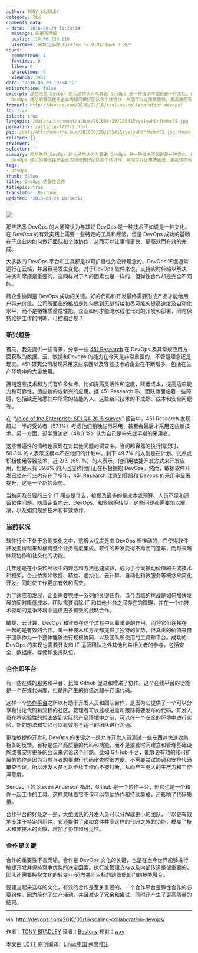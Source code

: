 ```yaml
---
author: TONY BRADLEY
category: 观点
comments_data:
- date: '2016-08-29 11:29:14'
  message: 还是不理解
  postip: 110.96.139.116
  username: 来自北京的 Firefox 48.0|Windows 7 用户
count:
  commentnum: 1
  favtimes: 0
  likes: 0
  sharetimes: 0
  viewnum: 3939
date: '2016-08-29 10:54:12'
editorchoice: false
excerpt: 那些熟悉 DevOps 的人通常认为与其说 DevOps 是一种技术不如说是一种文化。在 DevOps 的有效实践上需要一些特定的工具和经验，但是
  DevOps 成功的基础在于企业内如何做好团队和个体协作，从而可以让事情更快、更高效而有效的完成。
fromurl: http://devops.com/2016/05/16/scaling-collaboration-devops/
id: 7727
islctt: true
largepic: /data/attachment/album/201608/29/105415syslywh0rfhdmr55.jpg
permalink: /article-7727-1.html
pic: /data/attachment/album/201608/29/105415syslywh0rfhdmr55.jpg.thumb.jpg
related: []
reviewer: ''
selector: ''
summary: 那些熟悉 DevOps 的人通常认为与其说 DevOps 是一种技术不如说是一种文化。在 DevOps 的有效实践上需要一些特定的工具和经验，但是
  DevOps 成功的基础在于企业内如何做好团队和个体协作，从而可以让事情更快、更高效而有效的完成。
tags:
- DevOps
thumb: false
title: DevOps 的弹性合作
titlepic: true
translator: Bestony
updated: '2016-08-29 10:54:12'
---
```


![](/data/attachment/album/201608/29/105415syslywh0rfhdmr55.jpg)


那些熟悉 DevOps 的人通常认为与其说 DevOps 是一种技术不如说是一种文化。在 DevOps 的有效实践上需要一些特定的工具和经验，但是 DevOps 成功的基础在于企业内如何做好[团队和个体协作](http://devops.com/2014/12/15/four-strategies-supporting-devops-collaboration/)，从而可以让事情更快、更高效而有效的完成。


大多数的 DevOps 平台和工具都是以可扩展性为设计理念的。DevOps 环境通常运行在云端，并且容易发生变化。对于DevOps 软件来说，支持实时伸缩以解决冲突和摩擦是重要的。这同样对于人的因素也是一样的，但弹性合作却是完全不同的。


跨企业协同是 DevOps 成功的关键。好的代码和开发最终需要形成产品才能给用户带来价值。公司所面临的挑战是如何做到无缝衔接和尽可能的提高速度及自动化水平，而不是牺牲质量或性能。企业如何才能流水线化代码的开发和部署，同时保持维护工作的明晰、可控和合规？


### 新兴趋势


首先，我先提供一些背景，分享一些 [451 Research](https://451research.com/) 在 DevOps 及其常规应用方面获取的数据。云、敏捷和Devops 的能力在今天是非常重要的，不管是理念还是现实。451 研究公司发现采用这些东西以及容器技术的企业在不断增多，包括在生产环境中的大量使用。


拥抱这些技术和方式有许多优点，比如提高灵活性和速度，降低成本，提高适应能力和可靠性，适应新的或新兴的应用。据 451 Research 称，团队也面临着一些障碍，包括缺乏熟悉其中所需的技能的人、这些新兴技术的不成熟、成本和安全问题等。


在 “[Voice of the Enterprise: SDI Q4 2015 survey](https://451research.com/)” 报告中，451 Research 发现超过一半的受访者（57.1%）考虑他们稍晚些再采用，甚至会最后才采用这些新技术。另一方面，近半受访者（48.3 %）认为自己是率先或早期的采用者。


这些普遍性的情绪也表现在对其他问题的调查中。当问起容器的执行情况时，50.3% 的人表示这根本不在他们的计划中。剩下 49.7% 的人则是在计划、试点或积极使用容器技术。近 2/3（65.1%）的人表示，他们用敏捷开发方式来开发应用，但是只有 39.6% 的人回应称他们正在积极拥抱 DevOps。然而，敏捷软件开发已经在行业内存在了多年，451 Research 注意到容器和 Devops 的采用率显著提升，这是一个新的趋势。


当被问及首要的三个 IT 痛点是什么，被提及最多的是成本或预算、人员不足和遗留软件问题。随着企业向云、DevOps、和容器等转型，这些问题都需要加以解决，以及如何规划技术和有效协作。


### 当前状况


软件行业正处于急剧变化之中，这很大程度是由 DevOps 所推动的，它使得软件开发变得越来越横跨整个业务高度集成。软件的开发变得不再闭门造车，而越来越体现协作和社交化的功能。


几年还是在小说和展板中的理念和方法迅速成熟，成为了今天推动价值的主流技术和框架。企业依靠如敏捷、精益、虚拟化、云计算、自动化和微服务等概念来简化开发，同时使工作更加有效和高效。


为了适应和发展，企业需要完成一系列的关键任务。当今面临的挑战是如何加快发展的同时降低成本。团队需要消除 IT 和其他业务之间存在的障碍，并在一个由技术驱动的竞争环境中提供更多有效的战略合作。


敏捷、云计算、DevOps 和容器在这个过程中起着重要的作用，而将它们连接在一起的是有效的合作。每一种技术和方法都提供了独特的优势，但真正的价值来自于团队作为一个整体能够进行规模协同，以及团队所使用的工具和平台。成功的 DevOps 的实现也需要开发和 IT 运营团队之外其他利益相关者的参与，包括安全、数据库、存储和业务队伍。


### 合作即平台


有一些在线的服务和平台，比如 Github 促进和增进了协作。这个在线平台的功能是一个在线代码库，但是所产生的价值远超乎存储代码。


这样一个[协作平台](http://devops.com/events/analytics-of-collaboration-on-github/)之所以有助于开发人员和团队合作，是因为它提供了一个可以分享和讨论代码和流程的社区。管理者可以监视进度和跟踪将要发布的代码。开发人员在将实验性的想法放到实际的产品环境中之前，可以在一个安全的环境中进行实验，新的想法和实验可以有效地与适当的团队进行沟通。


更加敏捷的开发和 DevOps 的关键之一是允许开发人员测试一些东西并快速收集相关的反馈。目标是生产高质量的代码和功能，而不是浪费时间建立和管理基础设施或者安排更多的会议来讨论这个问题。比如 GitHub 平台，能够更有效的和可扩展的协作是因为当参与者想要进行代码审查时很方便。不需要尝试协调和安排代码审查会议，所以开发人员可以继续工作而不被打断，从而产生更大的生产力和工作满意度。


Sendachi 的 Steven Anderson 指出，Github 是一个协作平台，但它也是一个和你一起工作的工具。这样意味着它不仅可以帮助协作和持续集成，还影响了代码质量。


合作平台的好处之一是，大型团队的开发人员可以分解成更小的团队，可以更有效地专注于特定的组件。它还提供了诸如文件共享这样的代码之外的功能，模糊了技术和非技术的贡献，增加了协作和可见性。


### 合作是关键


合作的重要性不言而喻。合作是 DevOps 文化的关键，也是在当今世界能够进行敏捷开发并保持竞争优势的决定因素。执行或管理支持以及内部传道是很重要的。团队还需要拥抱文化的转变---迈向共同目标的跨职能部门的技能融合。


要建立起来这样的文化，有效的合作是至关重要的。一个合作平台是弹性合作的必要组件，因为简化了生产活动，并且减少了冗余和尝试，同时还产生了更高质量的结果。




---


via: <http://devops.com/2016/05/16/scaling-collaboration-devops/>


作者：[TONY BRADLEY](http://devops.com/author/tonybsg/) 译者：[Bestony](https://github.com/Bestony) 校对：[wxy](https://github.com/wxy)


本文由 [LCTT](https://github.com/LCTT/TranslateProject) 原创编译，[Linux中国](https://linux.cn/) 荣誉推出